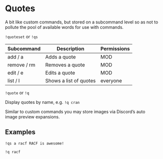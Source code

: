 # Quotes

A bit like custom commands, but stored on a subcommand level so as not to pollute the pool of available words for use with commands.

`!quoteset` or `!qs`

Subcommand | Description | Permissions
--- | --- | ---
add	/ a | Adds a quote | MOD
remove / rm	| Removes a quote | MOD
edit / e | Edits a quote | MOD
list / l | Shows a list of quotes | everyone

`!quote` or `!q`

Display quotes by name, e.g. `!q cran`

Similar to custom commands you may store images via Discord’s auto image preview expansions.

## Examples

`!qs a racf RACF is awesome!`

`!q racf`
